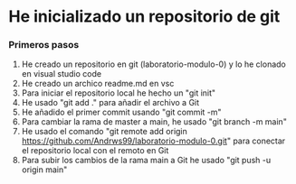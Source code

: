 # He inicializado un repositorio de git
### Primeros pasos

1. He creado un repositorio en git (laboratorio-modulo-0) y lo he clonado en visual studio code
2. He creado un archico readme.md en vsc
3. Para iniciar el repositorio local he hecho un "git init"
4. He usado "git add ." para añadir el archivo a Git
5. He añadido el primer commit usando "git commit -m"
6. Para cambiar la rama de master a main, he usado "git branch -m main" 
7. He usado el comando "git remote add origin https://github.com/Andrws99/laboratorio-modulo-0.git" para conectar el repositorio local con el remoto en Git
8. Para subir los cambios de la rama main a Git he usado "git push -u origin main" 
